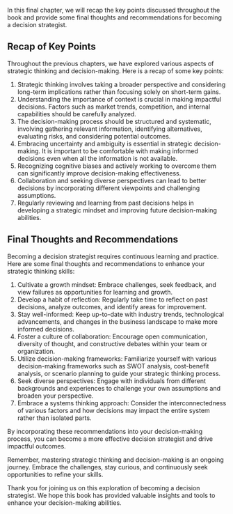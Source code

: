 

In this final chapter, we will recap the key points discussed throughout the book and provide some final thoughts and recommendations for becoming a decision strategist.

Recap of Key Points
-------------------

Throughout the previous chapters, we have explored various aspects of strategic thinking and decision-making. Here is a recap of some key points:

1. Strategic thinking involves taking a broader perspective and considering long-term implications rather than focusing solely on short-term gains.
2. Understanding the importance of context is crucial in making impactful decisions. Factors such as market trends, competition, and internal capabilities should be carefully analyzed.
3. The decision-making process should be structured and systematic, involving gathering relevant information, identifying alternatives, evaluating risks, and considering potential outcomes.
4. Embracing uncertainty and ambiguity is essential in strategic decision-making. It is important to be comfortable with making informed decisions even when all the information is not available.
5. Recognizing cognitive biases and actively working to overcome them can significantly improve decision-making effectiveness.
6. Collaboration and seeking diverse perspectives can lead to better decisions by incorporating different viewpoints and challenging assumptions.
7. Regularly reviewing and learning from past decisions helps in developing a strategic mindset and improving future decision-making abilities.

Final Thoughts and Recommendations
----------------------------------

Becoming a decision strategist requires continuous learning and practice. Here are some final thoughts and recommendations to enhance your strategic thinking skills:

1. Cultivate a growth mindset: Embrace challenges, seek feedback, and view failures as opportunities for learning and growth.
2. Develop a habit of reflection: Regularly take time to reflect on past decisions, analyze outcomes, and identify areas for improvement.
3. Stay well-informed: Keep up-to-date with industry trends, technological advancements, and changes in the business landscape to make more informed decisions.
4. Foster a culture of collaboration: Encourage open communication, diversity of thought, and constructive debates within your team or organization.
5. Utilize decision-making frameworks: Familiarize yourself with various decision-making frameworks such as SWOT analysis, cost-benefit analysis, or scenario planning to guide your strategic thinking process.
6. Seek diverse perspectives: Engage with individuals from different backgrounds and experiences to challenge your own assumptions and broaden your perspective.
7. Embrace a systems thinking approach: Consider the interconnectedness of various factors and how decisions may impact the entire system rather than isolated parts.

By incorporating these recommendations into your decision-making process, you can become a more effective decision strategist and drive impactful outcomes.

Remember, mastering strategic thinking and decision-making is an ongoing journey. Embrace the challenges, stay curious, and continuously seek opportunities to refine your skills.

Thank you for joining us on this exploration of becoming a decision strategist. We hope this book has provided valuable insights and tools to enhance your decision-making abilities.